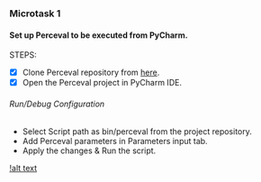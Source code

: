 ### Microtask 1
#### Set up Perceval to be executed from PyCharm.
STEPS:
- [x] Clone Perceval repository from [here](https://github.com/chaoss/grimoirelab-perceval).
- [x] Open the Perceval project in PyCharm IDE.
###### Run/Debug Configuration
- Select Script path as bin/perceval from the project repository.
- Add Perceval parameters in Parameters input tab.
- Apply the changes & Run the script.

[!alt text](https://github.com/AayushTyagi1/CHAOSS-microtask/blob/master/Microtask%201/run_debug_config.JPG)
